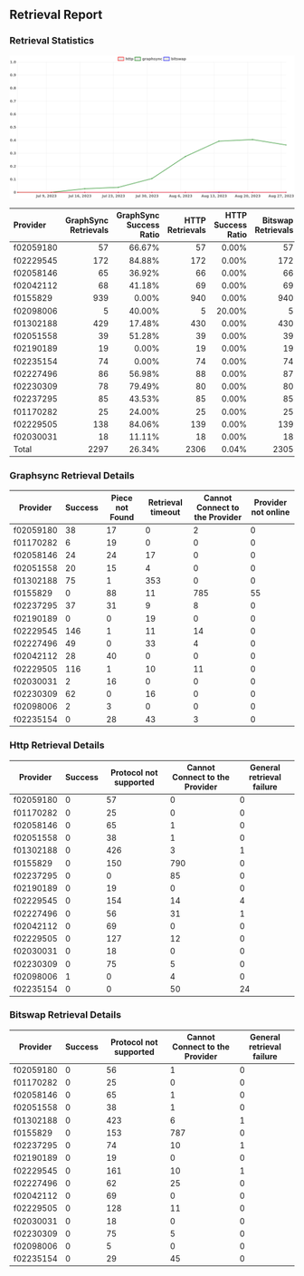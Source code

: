 ## Retrieval Report
### Retrieval Statistics
<img src="https://raw.githubusercontent.com/data-preservation-programs/filplus-checker-assets/main/filecoin-project/filecoin-plus-large-datasets/issues/1365/1693201657049.png"/>

| Provider  | GraphSync Retrievals | GraphSync Success Ratio | HTTP Retrievals | HTTP Success Ratio | Bitswap Retrievals | Bitswap Success Ratio |
| :-------- | -------------------: | ----------------------: | --------------: | -----------------: | -----------------: | --------------------: |
| f02059180 |                   57 |                  66.67% |              57 |              0.00% |                 57 |                 0.00% |
| f02229545 |                  172 |                  84.88% |             172 |              0.00% |                172 |                 0.00% |
| f02058146 |                   65 |                  36.92% |              66 |              0.00% |                 66 |                 0.00% |
| f02042112 |                   68 |                  41.18% |              69 |              0.00% |                 69 |                 0.00% |
| f0155829  |                  939 |                   0.00% |             940 |              0.00% |                940 |                 0.00% |
| f02098006 |                    5 |                  40.00% |               5 |             20.00% |                  5 |                 0.00% |
| f01302188 |                  429 |                  17.48% |             430 |              0.00% |                430 |                 0.00% |
| f02051558 |                   39 |                  51.28% |              39 |              0.00% |                 39 |                 0.00% |
| f02190189 |                   19 |                   0.00% |              19 |              0.00% |                 19 |                 0.00% |
| f02235154 |                   74 |                   0.00% |              74 |              0.00% |                 74 |                 0.00% |
| f02227496 |                   86 |                  56.98% |              88 |              0.00% |                 87 |                 0.00% |
| f02230309 |                   78 |                  79.49% |              80 |              0.00% |                 80 |                 0.00% |
| f02237295 |                   85 |                  43.53% |              85 |              0.00% |                 85 |                 0.00% |
| f01170282 |                   25 |                  24.00% |              25 |              0.00% |                 25 |                 0.00% |
| f02229505 |                  138 |                  84.06% |             139 |              0.00% |                139 |                 0.00% |
| f02030031 |                   18 |                  11.11% |              18 |              0.00% |                 18 |                 0.00% |
| Total     |                 2297 |                  26.34% |            2306 |              0.04% |               2305 |                 0.00% |

### Graphsync Retrieval Details
| Provider  | Success | Piece not Found | Retrieval timeout | Cannot Connect to the Provider | Provider not online |
| --------- | ------- | --------------- | ----------------- | ------------------------------ | ------------------- |
| f02059180 | 38      | 17              | 0                 | 2                              | 0                   |
| f01170282 | 6       | 19              | 0                 | 0                              | 0                   |
| f02058146 | 24      | 24              | 17                | 0                              | 0                   |
| f02051558 | 20      | 15              | 4                 | 0                              | 0                   |
| f01302188 | 75      | 1               | 353               | 0                              | 0                   |
| f0155829  | 0       | 88              | 11                | 785                            | 55                  |
| f02237295 | 37      | 31              | 9                 | 8                              | 0                   |
| f02190189 | 0       | 0               | 19                | 0                              | 0                   |
| f02229545 | 146     | 1               | 11                | 14                             | 0                   |
| f02227496 | 49      | 0               | 33                | 4                              | 0                   |
| f02042112 | 28      | 40              | 0                 | 0                              | 0                   |
| f02229505 | 116     | 1               | 10                | 11                             | 0                   |
| f02030031 | 2       | 16              | 0                 | 0                              | 0                   |
| f02230309 | 62      | 0               | 16                | 0                              | 0                   |
| f02098006 | 2       | 3               | 0                 | 0                              | 0                   |
| f02235154 | 0       | 28              | 43                | 3                              | 0                   |

### Http Retrieval Details
| Provider  | Success | Protocol not supported | Cannot Connect to the Provider | General retrieval failure |
| --------- | ------- | ---------------------- | ------------------------------ | ------------------------- |
| f02059180 | 0       | 57                     | 0                              | 0                         |
| f01170282 | 0       | 25                     | 0                              | 0                         |
| f02058146 | 0       | 65                     | 1                              | 0                         |
| f02051558 | 0       | 38                     | 1                              | 0                         |
| f01302188 | 0       | 426                    | 3                              | 1                         |
| f0155829  | 0       | 150                    | 790                            | 0                         |
| f02237295 | 0       | 0                      | 85                             | 0                         |
| f02190189 | 0       | 19                     | 0                              | 0                         |
| f02229545 | 0       | 154                    | 14                             | 4                         |
| f02227496 | 0       | 56                     | 31                             | 1                         |
| f02042112 | 0       | 69                     | 0                              | 0                         |
| f02229505 | 0       | 127                    | 12                             | 0                         |
| f02030031 | 0       | 18                     | 0                              | 0                         |
| f02230309 | 0       | 75                     | 5                              | 0                         |
| f02098006 | 1       | 0                      | 4                              | 0                         |
| f02235154 | 0       | 0                      | 50                             | 24                        |

### Bitswap Retrieval Details
| Provider  | Success | Protocol not supported | Cannot Connect to the Provider | General retrieval failure |
| --------- | ------- | ---------------------- | ------------------------------ | ------------------------- |
| f02059180 | 0       | 56                     | 1                              | 0                         |
| f01170282 | 0       | 25                     | 0                              | 0                         |
| f02058146 | 0       | 65                     | 1                              | 0                         |
| f02051558 | 0       | 38                     | 1                              | 0                         |
| f01302188 | 0       | 423                    | 6                              | 1                         |
| f0155829  | 0       | 153                    | 787                            | 0                         |
| f02237295 | 0       | 74                     | 10                             | 1                         |
| f02190189 | 0       | 19                     | 0                              | 0                         |
| f02229545 | 0       | 161                    | 10                             | 1                         |
| f02227496 | 0       | 62                     | 25                             | 0                         |
| f02042112 | 0       | 69                     | 0                              | 0                         |
| f02229505 | 0       | 128                    | 11                             | 0                         |
| f02030031 | 0       | 18                     | 0                              | 0                         |
| f02230309 | 0       | 75                     | 5                              | 0                         |
| f02098006 | 0       | 5                      | 0                              | 0                         |
| f02235154 | 0       | 29                     | 45                             | 0                         |
